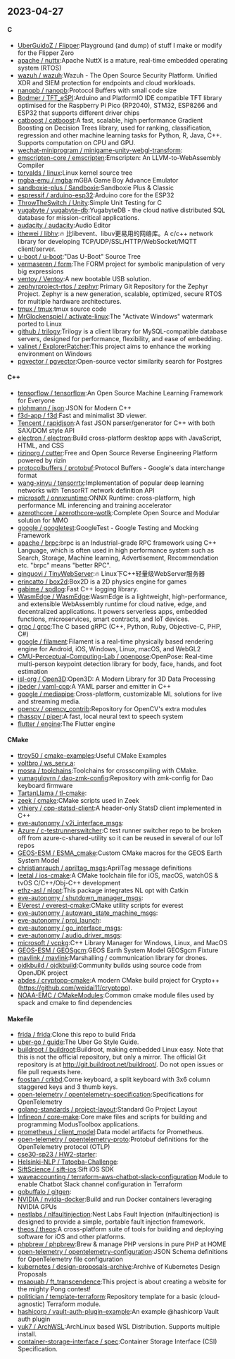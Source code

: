 ## 2023-04-27

#### C
* [UberGuidoZ / Flipper](https://github.com/UberGuidoZ/Flipper):Playground (and dump) of stuff I make or modify for the Flipper Zero
* [apache / nuttx](https://github.com/apache/nuttx):Apache NuttX is a mature, real-time embedded operating system (RTOS)
* [wazuh / wazuh](https://github.com/wazuh/wazuh):Wazuh - The Open Source Security Platform. Unified XDR and SIEM protection for endpoints and cloud workloads.
* [nanopb / nanopb](https://github.com/nanopb/nanopb):Protocol Buffers with small code size
* [Bodmer / TFT_eSPI](https://github.com/Bodmer/TFT_eSPI):Arduino and PlatformIO IDE compatible TFT library optimised for the Raspberry Pi Pico (RP2040), STM32, ESP8266 and ESP32 that supports different driver chips
* [catboost / catboost](https://github.com/catboost/catboost):A fast, scalable, high performance Gradient Boosting on Decision Trees library, used for ranking, classification, regression and other machine learning tasks for Python, R, Java, C++. Supports computation on CPU and GPU.
* [wechat-miniprogram / minigame-unity-webgl-transform](https://github.com/wechat-miniprogram/minigame-unity-webgl-transform):
* [emscripten-core / emscripten](https://github.com/emscripten-core/emscripten):Emscripten: An LLVM-to-WebAssembly Compiler
* [torvalds / linux](https://github.com/torvalds/linux):Linux kernel source tree
* [mgba-emu / mgba](https://github.com/mgba-emu/mgba):mGBA Game Boy Advance Emulator
* [sandboxie-plus / Sandboxie](https://github.com/sandboxie-plus/Sandboxie):Sandboxie Plus & Classic
* [espressif / arduino-esp32](https://github.com/espressif/arduino-esp32):Arduino core for the ESP32
* [ThrowTheSwitch / Unity](https://github.com/ThrowTheSwitch/Unity):Simple Unit Testing for C
* [yugabyte / yugabyte-db](https://github.com/yugabyte/yugabyte-db):YugabyteDB - the cloud native distributed SQL database for mission-critical applications.
* [audacity / audacity](https://github.com/audacity/audacity):Audio Editor
* [ithewei / libhv](https://github.com/ithewei/libhv):🔥
比libevent、libuv更易用的网络库。A c/c++ network library for developing TCP/UDP/SSL/HTTP/WebSocket/MQTT client/server.
* [u-boot / u-boot](https://github.com/u-boot/u-boot):"Das U-Boot" Source Tree
* [vermaseren / form](https://github.com/vermaseren/form):The FORM project for symbolic manipulation of very big expressions
* [ventoy / Ventoy](https://github.com/ventoy/Ventoy):A new bootable USB solution.
* [zephyrproject-rtos / zephyr](https://github.com/zephyrproject-rtos/zephyr):Primary Git Repository for the Zephyr Project. Zephyr is a new generation, scalable, optimized, secure RTOS for multiple hardware architectures.
* [tmux / tmux](https://github.com/tmux/tmux):tmux source code
* [MrGlockenspiel / activate-linux](https://github.com/MrGlockenspiel/activate-linux):The "Activate Windows" watermark ported to Linux
* [github / trilogy](https://github.com/github/trilogy):Trilogy is a client library for MySQL-compatible database servers, designed for performance, flexibility, and ease of embedding.
* [valinet / ExplorerPatcher](https://github.com/valinet/ExplorerPatcher):This project aims to enhance the working environment on Windows
* [pgvector / pgvector](https://github.com/pgvector/pgvector):Open-source vector similarity search for Postgres

#### C++
* [tensorflow / tensorflow](https://github.com/tensorflow/tensorflow):An Open Source Machine Learning Framework for Everyone
* [nlohmann / json](https://github.com/nlohmann/json):JSON for Modern C++
* [f3d-app / f3d](https://github.com/f3d-app/f3d):Fast and minimalist 3D viewer.
* [Tencent / rapidjson](https://github.com/Tencent/rapidjson):A fast JSON parser/generator for C++ with both SAX/DOM style API
* [electron / electron](https://github.com/electron/electron):Build cross-platform desktop apps with JavaScript, HTML, and CSS
* [rizinorg / cutter](https://github.com/rizinorg/cutter):Free and Open Source Reverse Engineering Platform powered by rizin
* [protocolbuffers / protobuf](https://github.com/protocolbuffers/protobuf):Protocol Buffers - Google's data interchange format
* [wang-xinyu / tensorrtx](https://github.com/wang-xinyu/tensorrtx):Implementation of popular deep learning networks with TensorRT network definition API
* [microsoft / onnxruntime](https://github.com/microsoft/onnxruntime):ONNX Runtime: cross-platform, high performance ML inferencing and training accelerator
* [azerothcore / azerothcore-wotlk](https://github.com/azerothcore/azerothcore-wotlk):Complete Open Source and Modular solution for MMO
* [google / googletest](https://github.com/google/googletest):GoogleTest - Google Testing and Mocking Framework
* [apache / brpc](https://github.com/apache/brpc):brpc is an Industrial-grade RPC framework using C++ Language, which is often used in high performance system such as Search, Storage, Machine learning, Advertisement, Recommendation etc. "brpc" means "better RPC".
* [qinguoyi / TinyWebServer](https://github.com/qinguoyi/TinyWebServer):🔥
Linux下C++轻量级WebServer服务器
* [erincatto / box2d](https://github.com/erincatto/box2d):Box2D is a 2D physics engine for games
* [gabime / spdlog](https://github.com/gabime/spdlog):Fast C++ logging library.
* [WasmEdge / WasmEdge](https://github.com/WasmEdge/WasmEdge):WasmEdge is a lightweight, high-performance, and extensible WebAssembly runtime for cloud native, edge, and decentralized applications. It powers serverless apps, embedded functions, microservices, smart contracts, and IoT devices.
* [grpc / grpc](https://github.com/grpc/grpc):The C based gRPC (C++, Python, Ruby, Objective-C, PHP, C#)
* [google / filament](https://github.com/google/filament):Filament is a real-time physically based rendering engine for Android, iOS, Windows, Linux, macOS, and WebGL2
* [CMU-Perceptual-Computing-Lab / openpose](https://github.com/CMU-Perceptual-Computing-Lab/openpose):OpenPose: Real-time multi-person keypoint detection library for body, face, hands, and foot estimation
* [isl-org / Open3D](https://github.com/isl-org/Open3D):Open3D: A Modern Library for 3D Data Processing
* [jbeder / yaml-cpp](https://github.com/jbeder/yaml-cpp):A YAML parser and emitter in C++
* [google / mediapipe](https://github.com/google/mediapipe):Cross-platform, customizable ML solutions for live and streaming media.
* [opencv / opencv_contrib](https://github.com/opencv/opencv_contrib):Repository for OpenCV's extra modules
* [rhasspy / piper](https://github.com/rhasspy/piper):A fast, local neural text to speech system
* [flutter / engine](https://github.com/flutter/engine):The Flutter engine

#### CMake
* [ttroy50 / cmake-examples](https://github.com/ttroy50/cmake-examples):Useful CMake Examples
* [voltbro / ws_serv_a](https://github.com/voltbro/ws_serv_a):
* [mosra / toolchains](https://github.com/mosra/toolchains):Toolchains for crosscompiling with CMake.
* [yumagulovrn / dao-zmk-config](https://github.com/yumagulovrn/dao-zmk-config):Repository with zmk-config for Dao keyboard firmware
* [TartanLlama / tl-cmake](https://github.com/TartanLlama/tl-cmake):
* [zeek / cmake](https://github.com/zeek/cmake):CMake scripts used in Zeek
* [vthiery / cpp-statsd-client](https://github.com/vthiery/cpp-statsd-client):A header-only StatsD client implemented in C++
* [eve-autonomy / v2i_interface_msgs](https://github.com/eve-autonomy/v2i_interface_msgs):
* [Azure / c-testrunnerswitcher](https://github.com/Azure/c-testrunnerswitcher):C test runner switcher repo to be broken off from azure-c-shared-utility so it can be reused in several of our IoT repos
* [GEOS-ESM / ESMA_cmake](https://github.com/GEOS-ESM/ESMA_cmake):Custom CMake macros for the GEOS Earth System Model
* [christianrauch / apriltag_msgs](https://github.com/christianrauch/apriltag_msgs):AprilTag message definitions
* [leetal / ios-cmake](https://github.com/leetal/ios-cmake):A CMake toolchain file for iOS, macOS, watchOS & tvOS C/C++/Obj-C++ development
* [ethz-asl / nlopt](https://github.com/ethz-asl/nlopt):This package integrates NL opt with Catkin
* [eve-autonomy / shutdown_manager_msgs](https://github.com/eve-autonomy/shutdown_manager_msgs):
* [EVerest / everest-cmake](https://github.com/EVerest/everest-cmake):CMake utility scripts for everest
* [eve-autonomy / autoware_state_machine_msgs](https://github.com/eve-autonomy/autoware_state_machine_msgs):
* [eve-autonomy / proj_launch](https://github.com/eve-autonomy/proj_launch):
* [eve-autonomy / go_interface_msgs](https://github.com/eve-autonomy/go_interface_msgs):
* [eve-autonomy / audio_driver_msgs](https://github.com/eve-autonomy/audio_driver_msgs):
* [microsoft / vcpkg](https://github.com/microsoft/vcpkg):C++ Library Manager for Windows, Linux, and MacOS
* [GEOS-ESM / GEOSgcm](https://github.com/GEOS-ESM/GEOSgcm):GEOS Earth System Model GEOSgcm Fixture
* [mavlink / mavlink](https://github.com/mavlink/mavlink):Marshalling / communication library for drones.
* [ojdkbuild / ojdkbuild](https://github.com/ojdkbuild/ojdkbuild):Community builds using source code from OpenJDK project
* [abdes / cryptopp-cmake](https://github.com/abdes/cryptopp-cmake):A modern CMake build project for Crypto++ (https://github.com/weidai11/cryptopp).
* [NOAA-EMC / CMakeModules](https://github.com/NOAA-EMC/CMakeModules):Common cmake module files used by spack and cmake to find dependencies

#### Makefile
* [frida / frida](https://github.com/frida/frida):Clone this repo to build Frida
* [uber-go / guide](https://github.com/uber-go/guide):The Uber Go Style Guide.
* [buildroot / buildroot](https://github.com/buildroot/buildroot):Buildroot, making embedded Linux easy. Note that this is not the official repository, but only a mirror. The official Git repository is at http://git.buildroot.net/buildroot/. Do not open issues or file pull requests here.
* [foostan / crkbd](https://github.com/foostan/crkbd):Corne keyboard, a split keyboard with 3x6 column staggered keys and 3 thumb keys.
* [open-telemetry / opentelemetry-specification](https://github.com/open-telemetry/opentelemetry-specification):Specifications for OpenTelemetry
* [golang-standards / project-layout](https://github.com/golang-standards/project-layout):Standard Go Project Layout
* [Infineon / core-make](https://github.com/Infineon/core-make):Core make files and scripts for building and programming ModusToolbox applications.
* [prometheus / client_model](https://github.com/prometheus/client_model):Data model artifacts for Prometheus.
* [open-telemetry / opentelemetry-proto](https://github.com/open-telemetry/opentelemetry-proto):Protobuf definitions for the OpenTelemetry protocol (OTLP)
* [cse30-sp23 / HW2-starter](https://github.com/cse30-sp23/HW2-starter):
* [Helsinki-NLP / Tatoeba-Challenge](https://github.com/Helsinki-NLP/Tatoeba-Challenge):
* [SiftScience / sift-ios](https://github.com/SiftScience/sift-ios):Sift iOS SDK
* [waveaccounting / terraform-aws-chatbot-slack-configuration](https://github.com/waveaccounting/terraform-aws-chatbot-slack-configuration):Module to enable Chatbot Slack channel configuration in Terraform
* [gobuffalo / gitgen](https://github.com/gobuffalo/gitgen):
* [NVIDIA / nvidia-docker](https://github.com/NVIDIA/nvidia-docker):Build and run Docker containers leveraging NVIDIA GPUs
* [nestlabs / nlfaultinjection](https://github.com/nestlabs/nlfaultinjection):Nest Labs Fault Injection (nlfaultinjection) is designed to provide a simple, portable fault injection framework.
* [theos / theos](https://github.com/theos/theos):A cross-platform suite of tools for building and deploying software for iOS and other platforms.
* [phpbrew / phpbrew](https://github.com/phpbrew/phpbrew):Brew & manage PHP versions in pure PHP at HOME
* [open-telemetry / opentelemetry-configuration](https://github.com/open-telemetry/opentelemetry-configuration):JSON Schema definitions for OpenTelemetry file configuration
* [kubernetes / design-proposals-archive](https://github.com/kubernetes/design-proposals-archive):Archive of Kubernetes Design Proposals
* [msaouab / ft_transcendence](https://github.com/msaouab/ft_transcendence):This project is about creating a website for the mighty Pong contest!
* [politician / template-terraform](https://github.com/politician/template-terraform):Repository template for a basic (cloud-agnostic) Terraform module.
* [hashicorp / vault-auth-plugin-example](https://github.com/hashicorp/vault-auth-plugin-example):An example @hashicorp Vault auth plugin
* [yuk7 / ArchWSL](https://github.com/yuk7/ArchWSL):ArchLinux based WSL Distribution. Supports multiple install.
* [container-storage-interface / spec](https://github.com/container-storage-interface/spec):Container Storage Interface (CSI) Specification.
